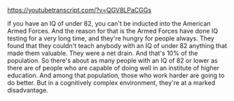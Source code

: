 https://youtubetranscript.com/?v=QGV8LPaCGGs

 if you have an IQ of under 82, you can't be inducted into the American Armed Forces. And the reason for that is the Armed Forces have done IQ testing for a very long time, and they're hungry for people always. They found that they couldn't teach anybody with an IQ of under 82 anything that made them valuable. They were a net drain. And that's 10% of the population. So there's about as many people with an IQ of 82 or lower as there are of people who are capable of doing well in an institute of higher education. And among that population, those who work harder are going to do better. But in a cognitively complex environment, they're at a marked disadvantage.